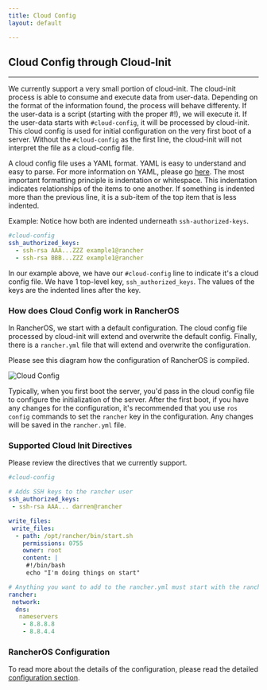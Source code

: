 ```yaml
---
title: Cloud Config
layout: default

---
```


## Cloud Config through Cloud-Init
---

We currently support a very small portion of cloud-init. The cloud-init process is able to consume and execute data from user-data. Depending on the format of the information found, the process will behave differenty. If the user-data is a script (starting with the proper #!<interpreter>), we will execute it. If the user-data starts with `#cloud-config`, it will be processed by cloud-init. This cloud config is used for initial configuration on the very first boot of a server.  Without the `#cloud-config` as the first line, the cloud-init will not interpret the file as a cloud-config file.

A cloud config file uses a YAML format. YAML is easy to understand and easy to parse. For more information on YAML, please go [here](http://www.yaml.org/start.html). The most important formatting principle is indentation or whitespace. This indentation indicates relationships of the items to one another. If something is indented more than the previous line, it is a sub-item of the top item that is less indented.

Example: Notice how both are indented underneath `ssh-authorized-keys`.

```yaml
#cloud-config
ssh_authorized_keys:
  - ssh-rsa AAA...ZZZ example1@rancher
  - ssh-rsa BBB...ZZZ example1@rancher
```

In our example above, we have our `#cloud-config` line to indicate it's a cloud config file. We have 1 top-level key, `ssh_authorized_keys`. The values of the keys are the indented lines after the key.

### How does Cloud Config work in RancherOS

In RancherOS, we start with a default configuration. The cloud config file processed by cloud-init will extend and overwrite the default config. Finally, there is a `rancher.yml` file that will extend and overwrite the configuration. 

Please see this diagram how the configuration of RancherOS is compiled.

![Cloud Config]({{site.baseurl}}/img/cloud-config.png "RancherOS Configuration")

Typically, when you first boot the server, you'd pass in the cloud config file to configure the initialization of the server. After the first boot, if you have any changes for the configuration, it's recommended that you use `ros config` commands to set the `rancher` key in the configuration. Any changes will be saved in the `rancher.yml` file.

### Supported Cloud Init Directives

Please review the directives that we currently support.

```yaml
#cloud-config

# Adds SSH keys to the rancher user
ssh_authorized_keys:
 - ssh-rsa AAA... darren@rancher

write_files:
 write_files:
  - path: /opt/rancher/bin/start.sh
    permissions: 0755
    owner: root
    content: |
     #!/bin/bash
     echo "I'm doing things on start"

# Anything you want to add to the rancher.yml must start with the rancher key
rancher:
 network:
  dns:
   nameservers
    - 8.8.8.8
    - 8.8.4.4

```

### RancherOS Configuration

To read more about the details of the configuration, please read the detailed [configuration section]({{site.baseurl}}/docs/configuration/).
